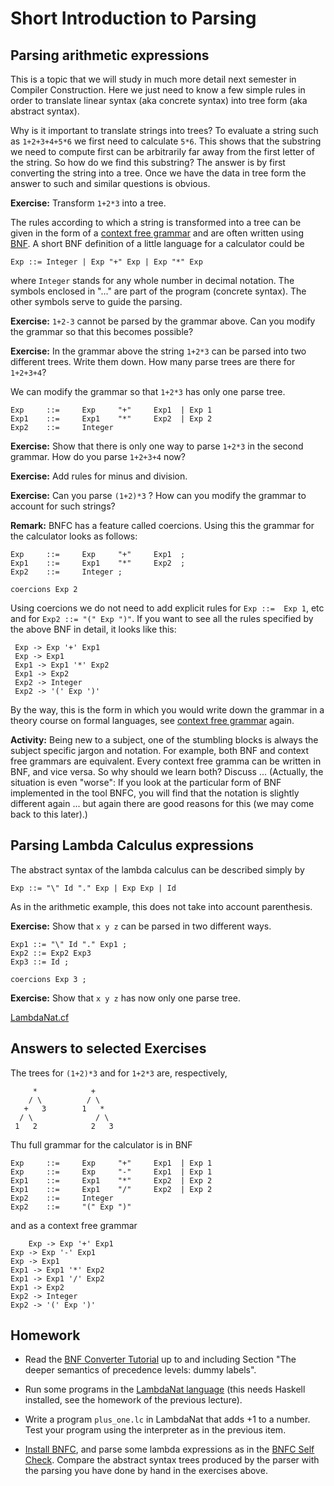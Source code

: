 # Short Introduction to Parsing

## Parsing arithmetic expressions

This is a topic that we will study in much more detail next semester in Compiler Construction. 
Here we just need to know a few simple rules in order to translate linear syntax (aka concrete syntax) into tree form (aka abstract syntax).

Why is it important to translate strings into trees? To evaluate a string such as `1+2+3+4+5*6` we first need to calculate `5*6`. 
This shows that the substring we need to compute first
can be arbitrarily far away from the first letter of the string. So how do we find this substring? The answer is by first converting
the string into a tree. Once we have the data in tree form the answer to such and similar questions is obvious.

**Exercise:** Transform `1+2*3` into a tree. 
 
The rules according to which a string is transformed into a tree can be given in the form of a [context free grammar](https://en.wikipedia.org/wiki/Context-free_grammar) and are often written using [BNF](https://en.wikipedia.org/wiki/Backus%E2%80%93Naur_form). A short BNF definition of a little language for a calculator could be
 
    Exp ::= Integer | Exp "+" Exp | Exp "*" Exp
    
where `Integer` stands for any whole number in decimal notation. The symbols enclosed in "..." are part of the program (concrete syntax). The other symbols serve to guide the parsing.
 
**Exercise:** `1+2-3` cannot be parsed by the grammar above. Can you modify the grammar so that this becomes possible?

**Exercise:** In the grammar above the string `1+2*3` can be parsed into two different trees. Write them down. How many parse trees are there for `1+2+3+4`?
 
 We can modify the grammar so that `1+2*3` has only one parse tree.
 
    Exp     ::=     Exp     "+"     Exp1  | Exp 1
    Exp1    ::=     Exp1    "*"     Exp2  | Exp 2
    Exp2    ::=     Integer 

**Exercise:** Show that there is only one way to parse `1+2*3` in the second grammar. How do you parse `1+2+3+4` now?

**Exercise:** Add rules for minus and division.

**Exercise:** Can you parse `(1+2)*3` ? How can you modify the grammar to account for such strings?

**Remark:** BNFC has a feature called coercions. Using this the grammar for the calculator looks as follows:

    Exp     ::=     Exp     "+"     Exp1  ;
    Exp1    ::=     Exp1    "*"     Exp2  ;
    Exp2    ::=     Integer ;
    
    coercions Exp 2
    
Using coercions we do not need to add explicit rules for `Exp ::=  Exp 1`, etc and for `Exp2 ::= "(" Exp ")"`. If you want to see all the rules specified by the above BNF in detail, it looks like this:
 
     Exp -> Exp '+' Exp1                             
     Exp -> Exp1                                      
     Exp1 -> Exp1 '*' Exp2                             
     Exp1 -> Exp2
     Exp2 -> Integer   
     Exp2 -> '(' Exp ')'         
     
By the way, this is the form in which you would write down the grammar in a theory course on formal languages, see [context free grammar](https://en.wikipedia.org/wiki/Context-free_grammar) again.

**Activity:** Being new to a subject, one of the stumbling blocks is always the subject specific jargon and notation. For example, both BNF and context free grammars are equivalent. Every context free gramma can be written in BNF, and vice versa. So why should we learn both? Discuss ... (Actually, the situation is even "worse": If you look at the particular form of BNF implemented in the tool BNFC, you will find that the notation is slightly different again ... but again there are good reasons for this (we may come back to this later).)

## Parsing Lambda Calculus expressions 

The abstract syntax of the lambda calculus can be described simply by

    Exp ::= "\" Id "." Exp | Exp Exp | Id 
    
 As in the arithmetic example, this does not take into account parenthesis. 
 
 **Exercise:** Show that `x y z` can be parsed in two different ways.
 
    Exp1 ::= "\" Id "." Exp1 ;
    Exp2 ::= Exp2 Exp3 
    Exp3 ::= Id ;

    coercions Exp 3 ;
    
 **Exercise:** Show that `x y z` has now only one parse tree.
 
 [LambdaNat.cf](https://github.com/alexhkurz/programming-languages-2019/blob/master/Lambda-Calculus/LambdaNat/grammar/LambdaNat.cf)
 
 ## Answers to selected Exercises
 
 The trees for `(1+2)*3`  and for `1+2*3` are, respectively,
 
         *            +
        / \          / \
       +   3        1   *
      / \              / \
     1   2            2   3
     
  Thu full grammar for the calculator is in BNF
  
    Exp     ::=     Exp     "+"     Exp1  | Exp 1
    Exp     ::=     Exp     "-"     Exp1  | Exp 1
    Exp1    ::=     Exp1    "*"     Exp2  | Exp 2
    Exp1    ::=     Exp1    "/"     Exp2  | Exp 2
    Exp2    ::=     Integer 
    Exp2    ::=     "(" Exp ")"

  and as a context free grammar
  
        Exp -> Exp '+' Exp1                                
	Exp -> Exp '-' Exp1                                
	Exp -> Exp1                                         
	Exp1 -> Exp1 '*' Exp2                               
	Exp1 -> Exp1 '/' Exp2                               
	Exp1 -> Exp2                                        
	Exp2 -> Integer                                    
	Exp2 -> '(' Exp ')'                                 
     
 
 ## Homework
 - Read the [BNF Converter Tutorial](http://bnfc.digitalgrammars.com/tutorial/bnfc-tutorial.html) up to and including Section "The deeper semantics of precedence levels: dummy labels".
  
 - Run some programs in the [LambdaNat language](https://github.com/alexhkurz/programming-languages-2019/tree/master/Lambda-Calculus/LambdaNat) (this needs Haskell installed, see the homework of the previous lecture).
 
 - Write a program `plus_one.lc` in LambdaNat that adds +1 to a number. Test your program using the interpreter as in the previous item.
 
 - [Install BNFC](https://github.com/alexhkurz/programming-languages-2019/blob/master/BNFC-installation.md),  and parse some lambda expressions as in the [BNFC Self Check](https://github.com/alexhkurz/programming-languages-2019/blob/master/BNFC-example.md). Compare the abstract syntax trees produced by the parser with the parsing you have done by hand in the exercises above.

 

